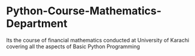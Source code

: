 # Python-Course-Mathematics-Department
Its the course of financial mathematics conducted at University of Karachi covering all the aspects of Basic Python Programming
